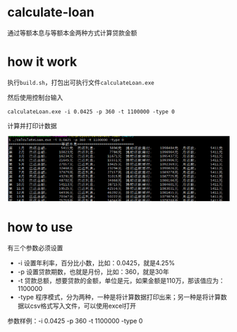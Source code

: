 # calculate-loan

通过等额本息与等额本金两种方式计算贷款金额

# how it work

执行`build.sh`，打包出可执行文件`calculateLoan.exe`

然后使用控制台输入

```
calculateLoan.exe -i 0.0425 -p 360 -t 1100000 -type 0
```

计算并打印计数据

![使用样例](sample.png)

# how to use

有三个参数必须设置

- -i 设置年利率，百分比小数，比如：0.0425，就是4.25%
- -p 设置贷款期数，也就是月份，比如：360，就是30年
- -t 贷款总额，想要贷款的金额，单位是元，如果金额是110万，那该值应为：1100000
- -type 程序模式，分为两种，一种是将计算数据打印出来；另一种是将计算数据以csv格式写入文件，可以使用excel打开

参数样例：-i 0.0425 -p 360 -t 1100000 -type 0